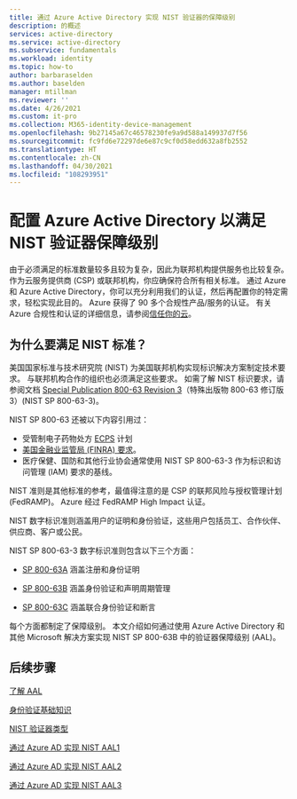 ```yaml
---
title: 通过 Azure Active Directory 实现 NIST 验证器的保障级别
description: 的概述
services: active-directory
ms.service: active-directory
ms.subservice: fundamentals
ms.workload: identity
ms.topic: how-to
author: barbaraselden
ms.author: baselden
manager: mtillman
ms.reviewer: ''
ms.date: 4/26/2021
ms.custom: it-pro
ms.collection: M365-identity-device-management
ms.openlocfilehash: 9b27145a67c46578230fe9a9d588a149937d7f56
ms.sourcegitcommit: fc9fd6e72297de6e87c9cf0d58edd632a8fb2552
ms.translationtype: HT
ms.contentlocale: zh-CN
ms.lasthandoff: 04/30/2021
ms.locfileid: "108293951"
---
```

# <a name="configure-azure-active-directory-to-meet-nist-authenticator-assurance-levels"></a>配置 Azure Active Directory 以满足 NIST 验证器保障级别

由于必须满足的标准数量较多且较为复杂，因此为联邦机构提供服务也比较复杂。 作为云服务提供商 (CSP) 或联邦机构，你应确保符合所有相关标准。 通过 Azure 和 Azure Active Directory，你可以充分利用我们的认证，然后再配置你的特定需求，轻松实现此目的。
Azure 获得了 90 多个合规性产品/服务的认证。 有关 Azure 合规性和认证的详细信息，请参阅[信任你的云](https://azure.microsoft.com/overview/trusted-cloud/)。

## <a name="why-meet-nist-standards"></a>为什么要满足 NIST 标准？ 

美国国家标准与技术研究院 (NIST) 为美国联邦机构实现标识解决方案制定技术要求。 与联邦机构合作的组织也必须满足这些要求。 如需了解 NIST 标识要求，请参阅文档 [Special Publication 800-63 Revision 3](https://pages.nist.gov/800-63-3/sp800-63-3.html)（特殊出版物 800-63 修订版 3）(NIST SP 800-63-3)。

NIST SP 800-63 还被以下内容引用过：
* 受管制电子药物处方 [ECPS](https://deadiversion.usdoj.gov/ecomm/e_rx/) 计划 
* [美国金融业监管局 (FINRA) 要求](https://www.finra.org/rules-guidance)。 
* 医疗保健、国防和其他行业协会通常使用 NIST SP 800-63-3 作为标识和访问管理 (IAM) 要求的基线。

NIST 准则是其他标准的参考，最值得注意的是 CSP 的联邦风险与授权管理计划 (FedRAMP)。 Azure 经过 FedRAMP High Impact 认证。 

NIST 数字标识准则涵盖用户的证明和身份验证，这些用户包括员工、合作伙伴、供应商、客户或公民。 

NIST SP 800-63-3 数字标识准则包含以下三个方面：

* [SP 800-63A](https://pages.nist.gov/800-63-3/sp800-63a.html) 涵盖注册和身份证明

* [SP 800-63B](https://pages.nist.gov/800-63-3/sp800-63b.html) 涵盖身份验证和声明周期管理

* [SP 800-63C](https://pages.nist.gov/800-63-3/sp800-63c.html) 涵盖联合身份验证和断言

每个方面都制定了保障级别。 本文介绍如何通过使用 Azure Active Directory 和其他 Microsoft 解决方案实现 NIST SP 800-63B 中的验证器保障级别 (AAL)。

## <a name="next-steps"></a>后续步骤 

[了解 AAL](nist-about-authenticator-assurance-levels.md)

[身份验证基础知识](nist-authentication-basics.md)

[NIST 验证器类型](nist-authenticator-types.md)

[通过 Azure AD 实现 NIST AAL1](nist-authenticator-assurance-level-1.md)

[通过 Azure AD 实现 NIST AAL2](nist-authenticator-assurance-level-2.md)

[通过 Azure AD 实现 NIST AAL3](nist-authenticator-assurance-level-3.md) 
